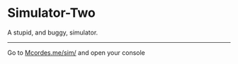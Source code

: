 Simulator-Two
=============

A stupid, and buggy, simulator.

--------------------------------------------------

Go to [Mcordes.me/sim/](http://mcordes.me/sim/) and open your console
